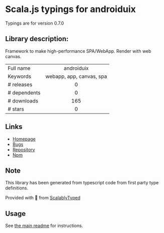 
# Scala.js typings for androiduix

Typings are for version 0.7.0

## Library description:
Framework to make high-performance SPA/WebApp. Render with web canvas.

|                    |                 |
| ------------------ | :-------------: |
| Full name          | androiduix |
| Keywords           | webapp, app, canvas, spa |
| # releases         | 0 |
| # dependents       | 0 |
| # downloads        | 165 |
| # stars            | 0 |

## Links
- [Homepage](https://github.com/linfaxin/AndroidUIX#readme)
- [Bugs](https://github.com/linfaxin/AndroidUIX/issues)
- [Repository](https://github.com/linfaxin/AndroidUIX)
- [Npm](https://www.npmjs.com/package/androiduix)
    


## Note
This library has been generated from typescript code from first party type definitions.

Provided with :purple_heart: from [ScalablyTyped](https://github.com/oyvindberg/ScalablyTyped)

## Usage
See [the main readme](../../readme.md) for instructions.



